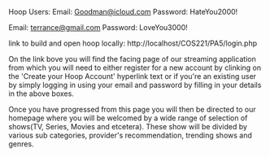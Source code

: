 Hoop Users:
Email: Goodman@icloud.com
Password: HateYou2000!

Email: terrance@gmail.com
Password: LoveYou3000!

link to build and open hoop locally: http://localhost/COS221/PA5/login.php

On the link bove you will find the facing page of our streaming application from which you will need to either register for a new account by clinking on the 'Create your Hoop Account' hyperlink text or if you're an existing user by simply logging in using your email and password by filling in your details in the above boxes.

Once you have progressed from this page you will then be directed to our homepage where you will be welcomed by a wide range of selection of shows(TV, Series, Movies and etcetera). These show will be divided by various sub categories, provider's recommendation, trending shows and genres.
